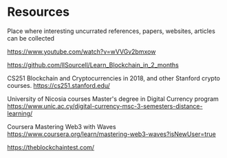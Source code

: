 # Resources

Place where interesting uncurrated references, papers, websites, articles can be collected

https://www.youtube.com/watch?v=wVVGv2bmxow

https://github.com/llSourcell/Learn_Blockchain_in_2_months

CS251 Blockchain and Cryptocurrencies in 2018, and other Stanford crypto courses.  https://cs251.stanford.edu/

University of Nicosia courses Master's degree in Digital Currency program https://www.unic.ac.cy/digital-currency-msc-3-semesters-distance-learning/

Coursera Mastering Web3 with Waves https://www.coursera.org/learn/mastering-web3-waves?isNewUser=true

https://theblockchaintest.com/
